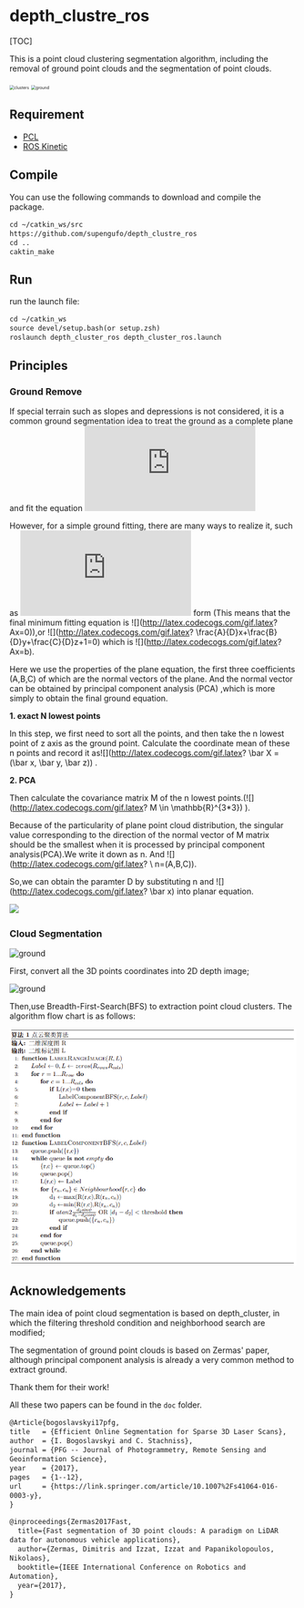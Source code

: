 # depth_clustre_ros

[TOC]



This is a point cloud clustering segmentation algorithm, including the removal of ground point clouds and the segmentation of point clouds.



<img src="doc/clusters.gif" alt="clusters" style="zoom:50%;" />

<img src="doc/ground.gif" alt="ground" style="zoom:50%;" />

## Requirement

- [PCL](https://github.com/PointCloudLibrary/pcl)
- [ROS Kinetic](http://wiki.ros.org/kinetic/Installation/Ubuntu)

## Compile

You can use the following commands to download and compile the package.

```
cd ~/catkin_ws/src
https://github.com/supengufo/depth_clustre_ros
cd ..
caktin_make
```

## Run

run the launch file:

```
cd ~/catkin_ws
source devel/setup.bash(or setup.zsh)
roslaunch depth_cluster_ros depth_cluster_ros.launch
```



## Principles

### Ground Remove

If special terrain such as slopes and depressions is not considered, it is a common ground segmentation idea to treat the ground as a complete plane and fit the equation ![](http://latex.codecogs.com/gif.latex?Ax+By+Cz+D=0)

However, for a simple ground fitting, there are many ways to realize it, such as ![](http://latex.codecogs.com/gif.latex?Ax+By+Cz+D=0) form (This means that the final minimum fitting equation is ![](http://latex.codecogs.com/gif.latex? Ax=0)),or ![](http://latex.codecogs.com/gif.latex? \frac{A}{D}x+\frac{B}{D}y+\frac{C}{D}z+1=0) which is ![](http://latex.codecogs.com/gif.latex? Ax=b).

Here we use the properties of the plane equation, the first three coefficients (A,B,C) of which are the normal vectors of the plane. And the normal vector can be obtained by principal component analysis (PCA) ,which is more simply to obtain the final ground equation.

**1. exact N lowest points**

In this step, we first need to sort all the points, and then take the n lowest point of  z axis as the ground point. Calculate the coordinate mean of these n points and record it as![](http://latex.codecogs.com/gif.latex? \bar X = (\bar x, \bar y, \bar z)) .

**2. PCA**

Then calculate the covariance matrix M of the n lowest points.(![](http://latex.codecogs.com/gif.latex? M \in \mathbb{R}^{3*3}) ).

Because of the particularity of plane point cloud distribution, the singular value corresponding to the direction of the normal vector of M matrix should be the smallest when it is processed by principal component analysis(PCA).We write it down as n. And ![](http://latex.codecogs.com/gif.latex? \\ n=(A,B,C)).

So,we can obtain the paramter D by substituting n and ![](http://latex.codecogs.com/gif.latex? \bar x) into planar equation.

![](http://39.107.30.202:8080/s/R2rRzKFBpokZDzM/preview)

### Cloud Segmentation

<img src="doc/cluster_3d.gif" alt="ground"  />



First, convert all the 3D points coordinates into 2D depth image;

<img src="doc/depth_image.gif" alt="ground"  />

Then,use Breadth-First-Search(BFS) to extraction point cloud clusters. The algorithm flow chart is as follows:

<img src="doc/cluster_algo.png" alt="ground"  />



## Acknowledgements

The main idea of point cloud segmentation is based on depth_cluster, in which the filtering threshold condition and neighborhood search are modified;

The segmentation of ground point clouds is based on Zermas' paper, although principal component analysis is already a very common method to extract ground.

Thank them for their work! 



All these two papers can be found in the `doc` folder.

```
@Article{bogoslavskyi17pfg,
title   = {Efficient Online Segmentation for Sparse 3D Laser Scans},
author  = {I. Bogoslavskyi and C. Stachniss},
journal = {PFG -- Journal of Photogrammetry, Remote Sensing and Geoinformation Science},
year    = {2017},
pages   = {1--12},
url     = {https://link.springer.com/article/10.1007%2Fs41064-016-0003-y},
}
```

```
@inproceedings{Zermas2017Fast,
  title={Fast segmentation of 3D point clouds: A paradigm on LiDAR data for autonomous vehicle applications},
  author={Zermas, Dimitris and Izzat, Izzat and Papanikolopoulos, Nikolaos},
  booktitle={IEEE International Conference on Robotics and Automation},
  year={2017},
}
```

